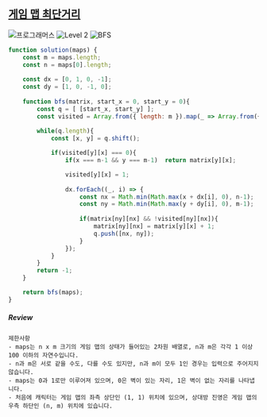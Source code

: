 ## [게임 맵 최단거리](https://school.programmers.co.kr/learn/courses/30/lessons/1844)

<img src="https://img.shields.io/badge/-프로그래머스-1e2a3c" alt="프로그래머스"/> <img src="https://img.shields.io/badge/-Level 2-green" alt="Level 2"/> <img src="https://img.shields.io/badge/-BFS-mediumpurple" alt="BFS"/> 

```js
function solution(maps) {
    const m = maps.length;
    const n = maps[0].length;
    
    const dx = [0, 1, 0, -1];  
    const dy = [1, 0, -1, 0];  
    
    function bfs(matrix, start_x = 0, start_y = 0){
        const q = [ [start_x, start_y] ];
        const visited = Array.from({ length: m }).map(_ => Array.from({ length: n }).fill(0));  // 중복 방문 방지
        
        while(q.length){            
            const [x, y] = q.shift();

            if(visited[y][x] === 0){
                if(x === n-1 && y === m-1)  return matrix[y][x];

                visited[y][x] = 1;
            
                dx.forEach((_, i) => {
                    const nx = Math.min(Math.max(x + dx[i], 0), n-1);
                    const ny = Math.min(Math.max(y + dy[i], 0), m-1);
                    
                    if(matrix[ny][nx] && !visited[ny][nx]){
                        matrix[ny][nx] = matrix[y][x] + 1;
                        q.push([nx, ny]);
                    }
                });
            }
        }
        return -1;
    }

    return bfs(maps);
}
```

##### Review 

```
제한사항
- maps는 n x m 크기의 게임 맵의 상태가 들어있는 2차원 배열로, n과 m은 각각 1 이상 100 이하의 자연수입니다.
- n과 m은 서로 같을 수도, 다를 수도 있지만, n과 m이 모두 1인 경우는 입력으로 주어지지 않습니다.
- maps는 0과 1로만 이루어져 있으며, 0은 벽이 있는 자리, 1은 벽이 없는 자리를 나타냅니다.
- 처음에 캐릭터는 게임 맵의 좌측 상단인 (1, 1) 위치에 있으며, 상대방 진영은 게임 맵의 우측 하단인 (n, m) 위치에 있습니다.
```
